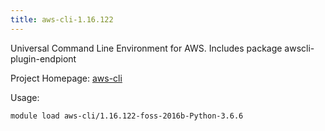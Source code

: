 ```yaml
---
title: aws-cli-1.16.122
---
```

Universal Command Line Environment for AWS. Includes package awscli-plugin-endpiont

Project Homepage: [aws-cli](https://pypi.python.org/pypi/awscli)

Usage:
```
module load aws-cli/1.16.122-foss-2016b-Python-3.6.6
```
